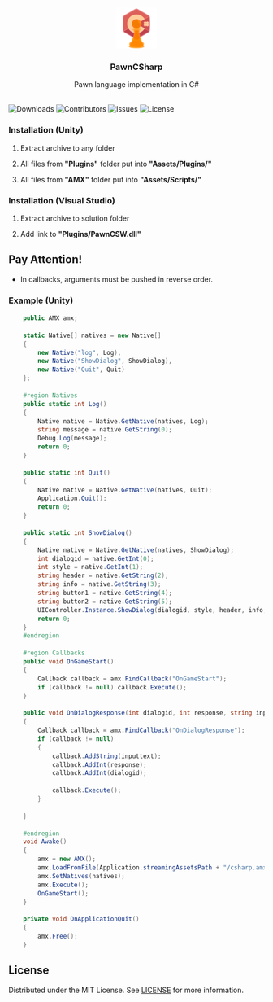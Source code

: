 <br/>
<p align="center">
  <a href="https://github.com/minusSight/PawnCSharp">
    <img src="header.png" alt="Logo" width="80" height="80">
  </a>

  <h3 align="center">PawnCSharp</h3>

  <p align="center">
    Pawn language implementation in C#
    <br/>
    <br/>
  </p>
</p>

![Downloads](https://img.shields.io/github/downloads/minusSight/PawnCSharp/total) ![Contributors](https://img.shields.io/github/contributors/minusSight/PawnCSharp?color=dark-green) ![Issues](https://img.shields.io/github/issues/minusSight/PawnCSharp) ![License](https://img.shields.io/github/license/minusSight/PawnCSharp) 

### Installation (Unity)

1. Extract archive to any folder

2. All files from <b>"Plugins"</b> folder put into <b>"Assets/Plugins/"</b>

3. All files from <b>"AMX"</b> folder put into <b>"Assets/Scripts/"</b>

### Installation (Visual Studio)

1. Extract archive to solution folder

2. Add link to <b>"Plugins/PawnCSW.dll"</b>

## Pay Attention!

* In callbacks, arguments must be pushed in reverse order.

### Example (Unity)

```CS
    public AMX amx;

    static Native[] natives = new Native[]
    {
        new Native("log", Log),
        new Native("ShowDialog", ShowDialog),
        new Native("Quit", Quit)
    };

    #region Natives
    public static int Log()
    {
        Native native = Native.GetNative(natives, Log);
        string message = native.GetString(0);
        Debug.Log(message);
        return 0;
    }

    public static int Quit()
    {
        Native native = Native.GetNative(natives, Quit);
        Application.Quit();
        return 0;
    }

    public static int ShowDialog()
    {
        Native native = Native.GetNative(natives, ShowDialog);
        int dialogid = native.GetInt(0);
        int style = native.GetInt(1);
        string header = native.GetString(2);
        string info = native.GetString(3);
        string button1 = native.GetString(4);
        string button2 = native.GetString(5);
        UIController.Instance.ShowDialog(dialogid, style, header, info, button1, button2);
        return 0;
    }
    #endregion

    #region Callbacks
    public void OnGameStart()
    {
        Callback callback = amx.FindCallback("OnGameStart");
        if (callback != null) callback.Execute();
    }

    public void OnDialogResponse(int dialogid, int response, string inputtext)
    {
        Callback callback = amx.FindCallback("OnDialogResponse");
        if (callback != null)
        {
            callback.AddString(inputtext);
            callback.AddInt(response);
            callback.AddInt(dialogid);
            
            callback.Execute();
        }
        
    }

    #endregion
    void Awake()
    {
        amx = new AMX();
        amx.LoadFromFile(Application.streamingAssetsPath + "/csharp.amx");
        amx.SetNatives(natives);
        amx.Execute();
        OnGameStart();
    }

    private void OnApplicationQuit()
    {
        amx.Free();
    }
```

## License

Distributed under the MIT License. See [LICENSE](https://github.com/minusSight/PawnCSharp/blob/main/LICENSE.md) for more information.
